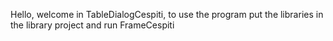 Hello, welcome in TableDialogCespiti, to use the program put the libraries in the library project and run FrameCespiti
